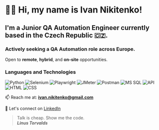 # 👋🏼 Hi, my name is **Ivan Nikitenko**!
## I'm a Junior QA Automation Engineer currently based in the Czech Republic 🇨🇿.  
### Actively seeking a QA Automation role across Europe.  
Open to **remote**, **hybrid**, and **on-site** opportunities. 

### Languages and Technologies
![Python](https://img.shields.io/badge/-Python-090909?style=for-the-badge&logo=python)
![Selenium](https://img.shields.io/badge/-Selenium-090909?style=for-the-badge&logo=selenium)
![Playwright](https://img.shields.io/badge/-Playwright-090909?style=for-the-badge&logo=microsoft)
![JMeter](https://img.shields.io/badge/-JMeter-090909?style=for-the-badge&logo=apachejmeter)
![Postman](https://img.shields.io/badge/-Postman-090909?style=for-the-badge&logo=postman)
![MS SQL](https://img.shields.io/badge/-MS--SQL-090909?style=for-the-badge&logo=microsoftsqlserver)
![API](https://img.shields.io/badge/-REST&#32;API-090909?style=for-the-badge)
![HTML](https://img.shields.io/badge/-HTML-090909?style=for-the-badge&logo=html5)
![CSS](https://img.shields.io/badge/-CSS-090909?style=for-the-badge&logo=css3)

📫 Reach me at: **ivan.nikitenko@gmail.com**

🔗 Let's connect on [LinkedIn](https://www.linkedin.com/in/ivannikitenko/)


> Talk is cheap. Show me the code. <br/>
> ***Linus Torvalds***
